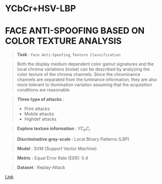 # YCbCr+HSV-LBP

<h1>FACE ANTI-SPOOFING BASED ON COLOR TEXTURE ANALYSIS</h1>

>**Task** : `Face Anti-Spoofing`, `Texture Classification`

> Both the display medium
dependent color gamut signatures and the local chroma variations (noise) can be described by analyzing the color texture
of the chroma channels. Since the chrominance channels
are separated from the luminance information, they are also
more tolerant to illumination variation assuming that the acquisition conditions are reasonable. 

>**Three type of attacks** :
> - Print attacks
> - Mobile attacks
> - Highdef attacks 

>**Explore texture information** : $YC_bC_r$

>**Discriminative gray-scale** : Local Binary Patterns (LBP)

>**Model** : SVM (Support Vector Machine)

>**Metric** : Equal Error Rate (EER): 0.4

>**Dataset** : Replay-Attack


[Link](https://paperswithcode.com/paper/face-anti-spoofing-based-on-color-texture)
